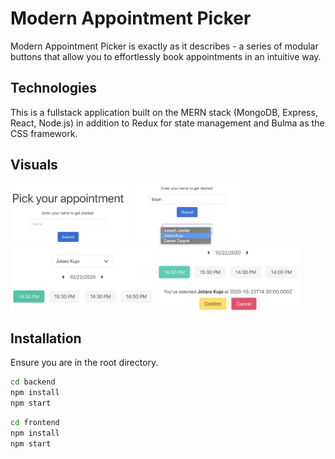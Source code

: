 # Modern Appointment Picker

Modern Appointment Picker is exactly as it describes - a series of modular buttons that allow you to effortlessly book appointments in an intuitive way.

## Technologies

This is a fullstack application built on the MERN stack (MongoDB, Express, React, Node.js) in addition to Redux for state management and Bulma as the CSS framework.

## Visuals

<p float='left'>
  <img src='images/img1.jpg' height='100' /> 
  <img src='images/img2.jpg' height='100' />
  <img src='images/img3.jpg' height='100' />
  <img src='images/img4.jpg' height='100' />
</p>

## Installation

Ensure you are in the root directory.

```bash
cd backend
npm install
npm start
```

```bash
cd frontend
npm install
npm start
```
